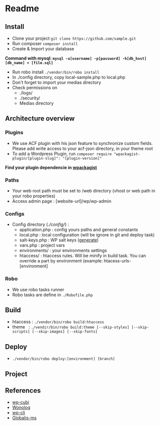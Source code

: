 # Readme

## Install

* Clone your project `git clone https://github.com/sample.git`
* Run composer `composer install`
* Create & Import your database

**Command with mysql: `mysql -u[username] -p[password] -h[db_host] [db_name] < [file.sql]`**
* Run robo install `./vendor/bin/robo install`
* In ./config directory, copy local-sample.php to local.php
* Don't forget to import your medias directory
* Check permissions on
  * ./logs/
  * ./security/
  * Medias directory


## Architecture overview
### Plugins
* We use ACF plugin with his json feature to synchronize custom fields. Please add write access to your acf-json directory, in your theme root
* To add a Wordpress Plugin, run `composer require "wpackagist-plugin/[plugin-slug]": "[plugin-version]"`

**Find your plugin dependencie in [wpackagist](https://wpackagist.org/)**
### Paths
* Your web root path must be set to /web directory (vhost or web path in your robo properties)
* Access admin page : [website-url]/wp/wp-admin
### Configs
* Config directory (*./config/*) :
  * application.php : config yours paths and general constants
  * local.php       : local configuration (will be ignore in git and deploy task)
  * salt-keys.php   : WP salt keys ([generate](https://api.wordpress.org/secret-key/1.1/salt/))
  * vars.php        : project vars
  * environments/   : your environments settings
  * htaccess/       : htaccess rules. Will be minify in build task. You can override a part by environment (example: htacess-urls-[environment]
### Robo
* We use robo tasks runner
* Robo tasks are define in `./Robofile.php`

## Build
* htaccess : `./vendor/bin/robo build:htaccess`
* theme    : `./vendir/bin/robo build:theme [--skip-styles] [--skip-scripts] [--skip-images] [--skip-fonts]`
  
## Deploy
* `./vendor/bin/robo deploy:[environment] [branch]`

## Project

## References
* [wp-cubi](https://github.com/globalis-ms/wp-cubi)
* [Wonolog](https://github.com/inpsyde/Wonolog)
* [wp-cli](https://wp-cli.org/)
* [Globalis-ms](https://www.globalis-ms.com/)
